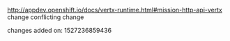 http://appdev.openshift.io/docs/vertx-runtime.html#mission-http-api-vertx change conflicting change

changes added on: 1527236859436
